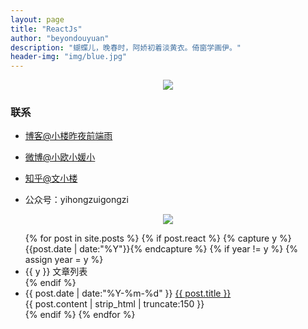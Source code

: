 ```yaml
---
layout: page
title: "ReactJs"
author: "beyondouyuan"
description: "蝴蝶儿，晚春时，阿娇初着淡黄衣。倚窗学画伊。"
header-img: "img/blue.jpg"
---
```


<center>
    <p><img src="https://beyondouyuan.github.io/img/ouyuan.jpg" align="center"></p>
</center>

### 联系 ###

- [博客@小楼昨夜前端雨](https://beyondouyuan.github.io/)

- [微博@小欧小媛小](http://weibo.com/2331698453)

- [知乎@文小楼](http://www.zhihu.com/people/beyondouyuan)

- 公众号：yihongzuigongzi


<center>
    <p><img src="https://beyondouyuan.github.io/img/wechat.jpg" align="center"></p>
</center>



<!-- 文章列表 -->
<ul class="listing">
{% for post in site.posts %}
  {% if post.react %}
  <!-- 时间轴标记 -->
  	{% capture y %}{{post.date | date:"%Y"}}{% endcapture %}
	  {% if year != y %}
	    {% assign year = y %}
	    <li class="listing-seperator">{{ y }}  文章列表</li>
	  {% endif %}
	  <li class="listing-item">
	  <!-- 时间轴-标题 -->
	    <time datetime="{{ post.date | date:"%Y-%m-%d" }}">{{ post.date | date:"%Y-%m-%d" }}</time>
	    <a href="{{ post.url }}" title="{{ post.title }}">{{ post.title }}</a>
	  </li>
	  <!-- 内容预览 -->
	  <div class="post-content-preview">
            {{ post.content | strip_html | truncate:150 }}
      </div>
  {% endif %}
{% endfor %}
</ul>


